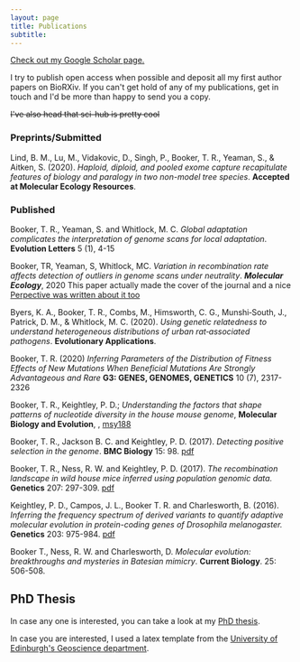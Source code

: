 ```yaml
---
layout: page
title: Publications
subtitle:  
---
```


[Check out my Google Scholar page.](https://scholar.google.com/citations?user=hdnv9D0AAAAJ&hl=en)

I try to publish open access when possible and deposit all my first author papers on BioRXiv. If you can't get hold of any of my publications, get in touch and I'd be more than happy to send you a copy.

 ~~I've also head that sci-hub is pretty cool~~


### Preprints/Submitted

 
Lind, B. M., Lu, M., Vidakovic, D., Singh, P., Booker, T. R., Yeaman, S., & Aitken, S. (2020). *Haploid, diploid, and pooled exome capture recapitulate features of biology and paralogy in two non-model tree species*.  **Accepted at Molecular Ecology Resources**.

### Published

Booker, T. R., Yeaman, S. and Whitlock, M. C. *Global adaptation complicates the interpretation of genome scans for local adaptation*. **Evolution Letters** 5 (1), 4-15 

Booker, TR, Yeaman, S, Whitlock, MC. *Variation in recombination rate affects detection of outliers in genome scans under neutrality*. ***Molecular Ecology***, 2020 
	This paper actually made the cover of the journal and a nice [Perpective was written about it too](https://doi.org/10.1111/mec.15690)

Byers, K. A., Booker, T. R., Combs, M., Himsworth, C. G., Munshi‐South, J., Patrick, D. M., & Whitlock, M. C. (2020). *Using genetic relatedness to understand heterogeneous distributions of urban rat‐associated pathogens*. **Evolutionary Applications**.

Booker, T. R.  (2020) *Inferring Parameters of the Distribution of Fitness Effects of New Mutations When Beneficial Mutations Are Strongly Advantageous and Rare* **G3: GENES, GENOMES, GENETICS** 10 (7), 2317-2326

Booker, T. R., Keightley, P. D.; *Understanding the factors that shape patterns of nucleotide diversity in the house mouse genome*, **Molecular Biology and Evolution**, , [msy188](https://doi.org/10.1093/molbev/msy188 )

Booker, T. R., Jackson B. C. and Keightley, P. D. (2017). *Detecting positive selection in the genome*. **BMC Biology** 15: 98. [pdf](/papers/Booker_et_al_2017_REVIEW.pdf)

Booker, T. R., Ness, R. W. and Keightley, P. D. (2017). *The recombination landscape in wild house mice inferred using population genomic data.* **Genetics** 207: 297-309. [pdf](/papers/Booker_et_al2017_Genetics.pdf)

Keightley, P. D., Campos, J. L., Booker T. R. and Charlesworth, B. (2016). *Inferring the frequency spectrum of derived variants to quantify adaptive molecular evolution in protein-coding genes of Drosophila melanogaster.*
**Genetics** 203: 975-984. [pdf](/papers/keightley-et-al-genetics-2016.pdf)

Booker T., Ness, R. W. and Charlesworth, D. *Molecular evolution: breakthroughs and mysteries in Batesian mimicry*. **Current Biology**. 25: 506-508.


## PhD Thesis

In case any one is interested, you can take a look at my [PhD thesis](/papers/thesis.pdf).

In case you are interested, I used a latex template from the [University of Edinburgh's Geoscience department](https://www.ed.ac.uk/geosciences/intranet/it/faq/latexthesis).